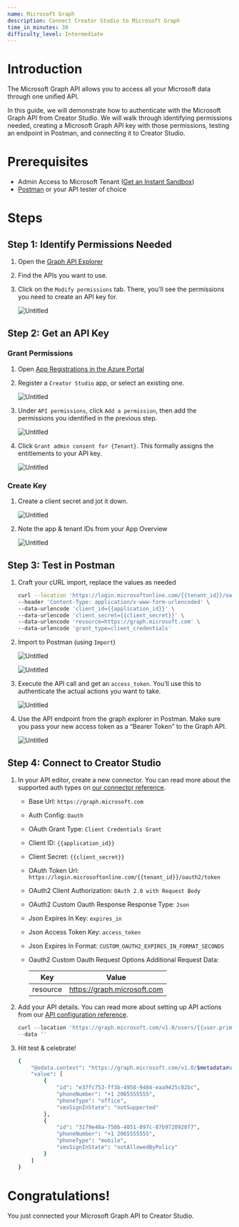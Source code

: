 ```yaml
---
name: Microsoft Graph
description: Connect Creator Studio to Microsoft Graph
time_in_minutes: 30
difficulty_level: Intermediate
---
```


# Introduction

The Microsoft Graph API allows you to access all your Microsoft data through one unified API. 

In this guide, we will demonstrate how to authenticate with the Microsoft Graph API from Creator Studio. We will walk through identifying permissions needed, creating a Microsoft Graph API key with those permissions, testing an endpoint in Postman, and connecting it to Creator Studio.

# Prerequisites

- Admin Access to Microsoft Tenant ([Get an Instant Sandbox](https://developer.microsoft.com/en-US/microsoft-365/dev-program))
- [Postman](https://www.postman.com/downloads/) or your API tester of choice

# Steps

## Step 1: Identify Permissions Needed

1. Open the [Graph API Explorer](https://developer.microsoft.com/en-us/graph/graph-explorer)
2. Find the APIs you want to use. 
3. Click on the `Modify permissions` tab. There, you’ll see the permissions you need to create an API key for.
    
    ![Untitled](Authentication%20Guide%20Microsoft%20Graph%20API%20822c8b4935bd47a6b7b5c633bd75a3a6/Untitled.png)
    

## Step 2: Get an API Key

### Grant Permissions

1. Open [App Registrations in the Azure Portal](https://portal.azure.com/#view/Microsoft_AAD_RegisteredApps/ApplicationsListBlade)
2. Register a `Creator Studio` app, or select an existing one.
    
    ![Untitled](Authentication%20Guide%20Microsoft%20Graph%20API%20822c8b4935bd47a6b7b5c633bd75a3a6/Untitled%201.png)
    
3. Under `API permissions`, click `Add a permission`, then add the permissions you identified in the previous step.
    
    ![Untitled](Authentication%20Guide%20Microsoft%20Graph%20API%20822c8b4935bd47a6b7b5c633bd75a3a6/Untitled%202.png)
    
4. Click `Grant admin consent for {Tenant}`. This formally assigns the entitlements to your API key.
    
    ![Untitled](Authentication%20Guide%20Microsoft%20Graph%20API%20822c8b4935bd47a6b7b5c633bd75a3a6/Untitled%203.png)
    

### Create Key

1. Create a client secret and jot it down.
    
    ![Untitled](Authentication%20Guide%20Microsoft%20Graph%20API%20822c8b4935bd47a6b7b5c633bd75a3a6/Untitled%204.png)
    
2. Note the app & tenant IDs from your App Overview
    
    ![Untitled](Authentication%20Guide%20Microsoft%20Graph%20API%20822c8b4935bd47a6b7b5c633bd75a3a6/Untitled%205.png)
    

## Step 3: Test in Postman

1. Craft your cURL import, replace the values as needed
    
    ```bash
    curl --location 'https://login.microsoftonline.com/{{tenant_id}}/oauth2/token' \
    --header 'Content-Type: application/x-www-form-urlencoded' \
    --data-urlencode 'client_id={{application_id}}' \
    --data-urlencode 'client_secret={{client_secret}}' \
    --data-urlencode 'resource=https://graph.microsoft.com' \
    --data-urlencode 'grant_type=client_credentials'
    ```
    
2. Import to Postman (using `Import`)
    
    ![Untitled](Authentication%20Guide%20Microsoft%20Graph%20API%20822c8b4935bd47a6b7b5c633bd75a3a6/Untitled%206.png)
    
    ![Untitled](Authentication%20Guide%20Microsoft%20Graph%20API%20822c8b4935bd47a6b7b5c633bd75a3a6/Untitled%207.png)
    
3. Execute the API call and get an `access_token`. You’ll use this to authenticate the actual actions you want to take.
    
    ![Untitled](Authentication%20Guide%20Microsoft%20Graph%20API%20822c8b4935bd47a6b7b5c633bd75a3a6/Untitled%208.png)
    
4. Use the API endpoint from the graph explorer in Postman. Make sure you pass your new access token as a “Bearer Token” to the Graph API.
    
    ![Untitled](Authentication%20Guide%20Microsoft%20Graph%20API%20822c8b4935bd47a6b7b5c633bd75a3a6/Untitled%209.png)
    

## Step 4: Connect to Creator Studio

1. In your API editor, create a new connector. You can read more about the supported auth types on [our connector reference](https://developer.moveworks.com/creator-studio/connector-configuration/).
    - Base Url: `https://graph.microsoft.com`
    - Auth Config: `Oauth`
    - OAuth Grant Type: `Client Credentials Grant`
    - Client ID: `{{application_id}}`
    - Client Secret: `{{client_secret}}`
    - OAuth Token Url: `https://login.microsoftonline.com/{{tenant_id}}/oauth2/token`
    - OAuth2 Client Authorization: `OAuth 2.0 with Request Body`
    - OAuth2 Custom Oauth Response Response Type: `Json`
    - Json Expires In Key: `expires_in`
    - Json Access Token Key: `access_token`
    - Json Expires In Format: `CUSTOM_OAUTH2_EXPIRES_IN_FORMAT_SECONDS`
    - Oauth2 Custom Oauth Request Options Additional Request Data:
        
        
        | Key | Value |
        | --- | --- |
        | resource | https://graph.microsoft.com |
2. Add your API details. You can read more about setting up API actions from our [API configuration reference](https://developer.moveworks.com/creator-studio/api-configuration/).
    
    ```python
    curl --location 'https://graph.microsoft.com/v1.0/users/{{user.primary_email_address}}/authentication/phoneMethods' \
    --data ''
    ```
    
3. Hit test & celebrate!
    
    ```bash
    {
        "@odata.context": "https://graph.microsoft.com/v1.0/$metadata#users('amerchia%406x2pb8.onmicrosoft.com')/authentication/phoneMethods",
        "value": [
            {
                "id": "e37fc753-ff3b-4958-9484-eaa9425c82bc",
                "phoneNumber": "+1 2065555555",
                "phoneType": "office",
                "smsSignInState": "notSupported"
            },
            {
                "id": "3179e48a-750b-4051-897c-87b9720928f7",
                "phoneNumber": "+1 2065555555",
                "phoneType": "mobile",
                "smsSignInState": "notAllowedByPolicy"
            }
        ]
    }
    ```
    

# Congratulations!

You just connected your Microsoft Graph API to Creator Studio.